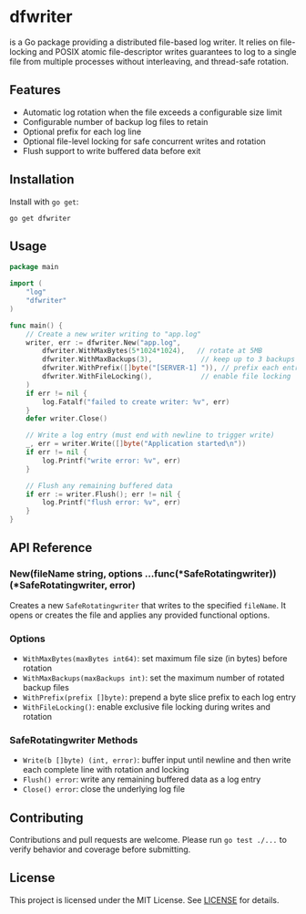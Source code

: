 # dfwriter

 is a Go package providing a distributed file-based log writer. It relies on file-locking and POSIX atomic file-descriptor writes guarantees to
 log to a single file from multiple processes without interleaving, and thread-safe rotation.

## Features

- Automatic log rotation when the file exceeds a configurable size limit
- Configurable number of backup log files to retain
- Optional prefix for each log line
- Optional file-level locking for safe concurrent writes and rotation
- Flush support to write buffered data before exit

## Installation

Install with `go get`:

    go get dfwriter

## Usage

```go
package main

import (
    "log"
    "dfwriter"
)

func main() {
    // Create a new writer writing to "app.log"
    writer, err := dfwriter.New("app.log",
        dfwriter.WithMaxBytes(5*1024*1024),   // rotate at 5MB
        dfwriter.WithMaxBackups(3),            // keep up to 3 backups
        dfwriter.WithPrefix([]byte("[SERVER-1] ")), // prefix each entry
        dfwriter.WithFileLocking(),            // enable file locking
    )
    if err != nil {
        log.Fatalf("failed to create writer: %v", err)
    }
    defer writer.Close()

    // Write a log entry (must end with newline to trigger write)
    _, err = writer.Write([]byte("Application started\n"))
    if err != nil {
        log.Printf("write error: %v", err)
    }

    // Flush any remaining buffered data
    if err := writer.Flush(); err != nil {
        log.Printf("flush error: %v", err)
    }
}
```

## API Reference

### New(fileName string, options ...func(*SafeRotatingwriter)) (*SafeRotatingwriter, error)

Creates a new `SafeRotatingwriter` that writes to the specified `fileName`.  It opens or creates the file and applies any provided functional options.

### Options

- `WithMaxBytes(maxBytes int64)`: set maximum file size (in bytes) before rotation
- `WithMaxBackups(maxBackups int)`: set the maximum number of rotated backup files
- `WithPrefix(prefix []byte)`: prepend a byte slice prefix to each log entry
- `WithFileLocking()`: enable exclusive file locking during writes and rotation

### SafeRotatingwriter Methods

- `Write(b []byte) (int, error)`: buffer input until newline and then write each complete line with rotation and locking
- `Flush() error`: write any remaining buffered data as a log entry
- `Close() error`: close the underlying log file

## Contributing

Contributions and pull requests are welcome. Please run `go test ./...` to verify behavior and coverage before submitting.

## License

This project is licensed under the MIT License. See [LICENSE](LICENSE) for details.
